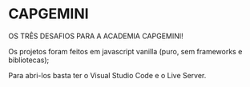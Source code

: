# CAPGEMINI
OS TRÊS DESAFIOS PARA A ACADEMIA CAPGEMINI!


Os projetos foram feitos em javascript vanilla (puro, sem frameworks e bibliotecas);

Para abri-los basta ter o Visual Studio Code e o Live Server.

